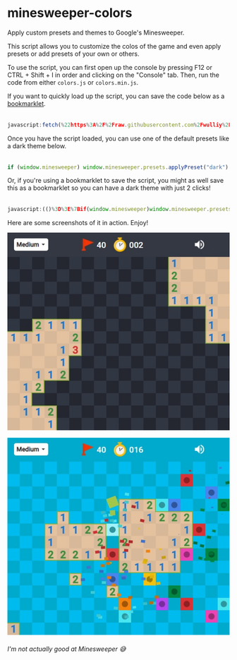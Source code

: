 # minesweeper-colors
Apply custom presets and themes to Google's Minesweeper.

This script allows you to customize the colos of the game and even apply presets or add presets of your own or others.

To use the script, you can first open up the console by pressing F12 or CTRL + Shift + I in order and clicking on the "Console" tab. Then, run the code from either `colors.js` or `colors.min.js`.

If you want to quickly load up the script, you can save the code below as a [bookmarklet](https://www.google.com/search?q=bookmarklet).
```js

javascript:fetch(%22https%3A%2F%2Fraw.githubusercontent.com%2Fwulliy%2Fminesweeper-colors%2Fmain%2Fcolors.min.js%22).then(e%3D%3Ee.text()).then(r%3D%3Eeval(r))

```

Once you have the script loaded, you can use one of the default presets like a dark theme below.    
```js

if (window.minesweeper) window.minesweeper.presets.applyPreset("dark")

```

Or, if you're using a bookmarklet to save the script, you might as well save this as a bookmarklet so you can have a dark theme with just 2 clicks!

```js

javascript:(()%3D%3E%7Bif(window.minesweeper)window.minesweeper.presets.applyPreset(%22dark%22)%7B()

```

Here are some screenshots of it in action. Enjoy!

![Dark theme](https://github.com/wulliy/minesweeper-colors/blob/main/images/minesweeper%20(1).jpg?raw=true)

![Losing while having a Blue theme](https://github.com/wulliy/minesweeper-colors/blob/main/images/minesweeper%20(2).jpg?raw=true)

###### I'm not actually good at Minesweeper 😅
